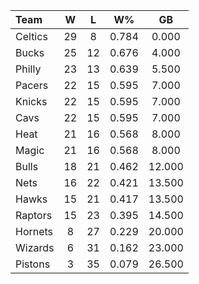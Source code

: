 | Team                             |  W  |  L  |  W%   |   GB   |
|:---------------------------------|:---:|:---:|:-----:|:------:|
| [](/r/bostonceltics) Celtics     | 29  |  8  | 0.784 | 0.000  |
| [](/r/mkebucks) Bucks            | 25  | 12  | 0.676 | 4.000  |
| [](/r/sixers) Philly             | 23  | 13  | 0.639 | 5.500  |
| [](/r/pacers) Pacers             | 22  | 15  | 0.595 | 7.000  |
| [](/r/nyknicks) Knicks           | 22  | 15  | 0.595 | 7.000  |
| [](/r/clevelandcavs) Cavs        | 22  | 15  | 0.595 | 7.000  |
| [](/r/heat) Heat                 | 21  | 16  | 0.568 | 8.000  |
| [](/r/orlandomagic) Magic        | 21  | 16  | 0.568 | 8.000  |
| [](/r/chicagobulls) Bulls        | 18  | 21  | 0.462 | 12.000 |
| [](/r/gonets) Nets               | 16  | 22  | 0.421 | 13.500 |
| [](/r/atlantahawks) Hawks        | 15  | 21  | 0.417 | 13.500 |
| [](/r/torontoraptors) Raptors    | 15  | 23  | 0.395 | 14.500 |
| [](/r/charlottehornets) Hornets  |  8  | 27  | 0.229 | 20.000 |
| [](/r/washingtonwizards) Wizards |  6  | 31  | 0.162 | 23.000 |
| [](/r/detroitpistons) Pistons    |  3  | 35  | 0.079 | 26.500 |
